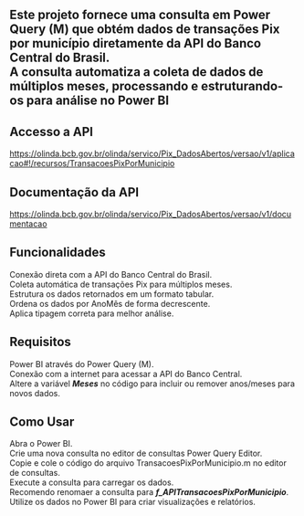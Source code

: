 ## Este projeto fornece uma consulta em Power Query (M) que obtém dados de transações Pix por município diretamente da API do Banco Central do Brasil. <br> A consulta automatiza a coleta de dados de múltiplos meses, processando e estruturando-os para análise no Power BI <br> ##

## **Accesso a API** ##
https://olinda.bcb.gov.br/olinda/servico/Pix_DadosAbertos/versao/v1/aplicacao#!/recursos/TransacoesPixPorMunicipio

## **Documentação da API** ##
https://olinda.bcb.gov.br/olinda/servico/Pix_DadosAbertos/versao/v1/documentacao

## **Funcionalidades** ##
Conexão direta com a API do Banco Central do Brasil. <br>
Coleta automática de transações Pix para múltiplos meses. <br>
Estrutura os dados retornados em um formato tabular. <br>
Ordena os dados por AnoMês de forma decrescente. <br>
Aplica tipagem correta para melhor análise. <br>

## **Requisitos** ##
Power BI através do Power Query (M). <br>
Conexão com a internet para acessar a API do Banco Central. <br>
Altere a variável ***Meses*** no código para incluir ou remover anos/meses para novos dados. <br>

## **Como Usar** ##
Abra o Power BI. <br>
Crie uma nova consulta no editor de consultas Power Query Editor. <br>
Copie e cole o código do arquivo TransacoesPixPorMunicipio.m no editor de consultas. <br>
Execute a consulta para carregar os dados. <br>
Recomendo renomaer a consulta para ***f_APITransacoesPixPorMunicipio***.
Utilize os dados no Power BI para criar visualizações e relatórios. <br>
